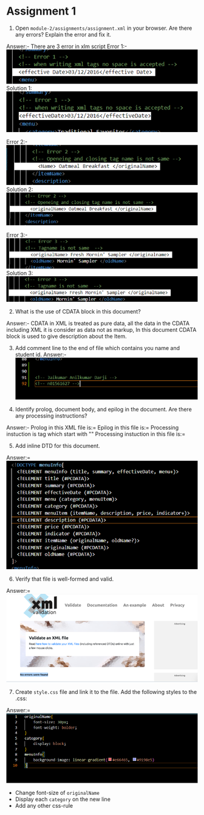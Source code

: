 # Assignment 1

1. Open `module-2/assignments/assignment.xml` in your browser. Are there any errors? Explain the error and fix it.

Answer:-
 There are 3 error in xlm script
Error 1:- ![image info](Error_1.png)
Solution 1:![image info](Solution_1.png)

Error 2:- ![image info](Error_2.png)
Solution 2:![image info](Solution_2.png)

Error 3:- ![image info](Error_3.png)
Solution 3:![image info](Solution_3.png)


2. What is the use of CDATA block in this document?

Answer:- CDATA in XML is treated as pure data, all the data in the CDATA including XML it is consider as data not as markup,
        In this document CDATA block is used to give description about the Item.

3. Add comment line to the end of file which contains you name and student id.
Answer:- ![image info](Question_3.png)


4. Identify prolog, document body, and epilog in the document. Are there any processing instructions?

Answer:- Prolog in this XML file is:= <?xml version="1.0" encoding="UTF-8" standalone="yes" ?> 
        Epilog in this file is:= <menuInfo>
        Processing instuction is tag which start with "<?" and end with "?>"
        Processing instuction in this file is:=<?xml version="1.0" encoding="UTF-8" standalone="yes" ?> 

5. Add inline DTD for this document.

Answer:= ![image info](Question_5.png)

6. Verify that file is well-formed and valid.

Answer:= ![image info](Validation.png)

7. Create `style.css` file and link it to the file. Add the following styles to the .css:

Answer:= ![image info](Css.png)
- Change font-size of `originalName`
- Display each `category` on the new line
- Add any other css-rule